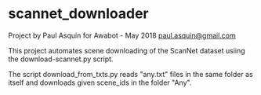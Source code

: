 # scannet_downloader

Project by Paul Asquin for Awabot - May 2018 paul.asquin@gmail.com  

This project automates scene downloading of the ScanNet dataset usiing the download-scannet.py script.

The script download_from_txts.py reads "any.txt" files in the same folder as itself and downloads given scene_ids in the folder "Any".
